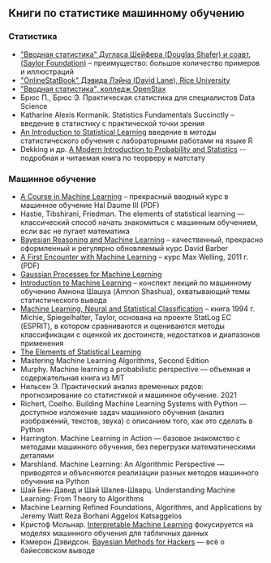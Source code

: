## Книги по статистике машинному обучению
### Статистика
- ["Вводная статистика" Дугласа Шейфера (Douglas Shafer) и соавт. (Saylor
Foundation)](https://open.umn.edu/opentextbooks/textbooks/introductory-statistics) – преимущество: большое количество примеров и иллюстраций
- ["OnlineStatBook" Дэвида Лэйна (David Lane), Rice University](http://onlinestatbook.com/)
- ["Вводная статистика", колледж OpenStax](https://openstax.org/details/introductory-statistics)
- Брюс П., Брюс Э. Практическая статистика для специалистов Data Science 
- Katharine Alexis Kormanik. Statistics Fundamentals Succinctly – введение в статистику с практической точки зрения
- [An Introduction to Statistical Learning](http://faculty.marshall.usc.edu/gareth-james/ISL/) введение в методы статистического обучения с лабораторными работами на языке R
- Dekking и др. [A Modern Introduction to
Probability and Statistics](https://cis.temple.edu/~latecki/Courses/CIS2033-Spring13/Modern_intro_probability_statistics_Dekking05.pdf) -- подробная и читаемая книга по теорверу и матстату 

### Машинное обучение
- [A Course in Machine Learning](http://ciml.info/dl/v0_9/ciml-v0_9-all.pdf) – прекрасный вводный курс в машинное обучение Hal Daume III (PDF)
- Hastie, Tibshirani, Friedman. The elements of statistical learning — классический способ начать знакомиться с машинным обучением, если вас не пугает математика
- [Bayesian Reasoning and Machine Learning](http://web4.cs.ucl.ac.uk/staff/D.Barber/pmwiki/pmwiki.php?n=Brml.HomePage) – качественный, прекрасно оформленный и регулярно обновляемый курс David Barber
- [A First Encounter with Machine Learning](https://www.ics.uci.edu/~welling/teaching/ICS273Afall11/IntroMLBook.pdf) – курс Max Welling, 2011 г. (PDF)
- [Gaussian Processes for Machine Learning](http://www.gaussianprocess.org/gpml/)
- [Introduction to Machine Learning](https://arxiv.org/abs/0904.3664v1) – конспект лекций по машинному обучению Амнона Шашуа (Amnon Shashua), охватывающий темы статистического вывода
- [Machine Learning, Neural and Statistical Classification](http://www1.maths.leeds.ac.uk/~charles/statlog/) – книга 1994 г. Michie, Spiegelhalter, Taylor, основана на проекте StatLog ЕС (ESPRIT), в котором сравниваются и оцениваются методы классификации с оценкой их достоинств, недостатков и диапазонов применения
- [The Elements of Statistical Learning](https://web.archive.org/web/20131027220938/http://www-stat.stanford.edu/~tibs/ElemStatLearn//)
- Mastering Machine Learning Algorithms, Second Edition
- Murphy. Machine learning a probabilistic perspective — объемная и содержательная книга из MIT
- Нильсен Э. Практический анализ временных рядов: прогнозирование со статистикой и машинное обучение. 2021 
- Richert, Coelho. Building Machine Learning Systems with Python — доступное изложение задач машинного обучения (анализ изображений, текстов, звука) с описанием того, как это сделать в Python
- Harrington. Machine Learning in Action — базовое знакомство с методами машинного обучения, без перегрузки математическими деталями
- Marshland. Machine Learning: An Algorithmic Perspective — приводятся и объясняются реализации разных методов машинного обучения на Python
- Шай Бен-Давид и Шай Шалев-Шварц. Understanding Machine Learning: From Theory to Algorithms
- Machine Learning Refined Foundations, Algorithms, and Applications by Jeremy Watt Reza Borhani Aggelos Katsaggelos
- Кристоф Мольнар. [Interpretable Machine Learning](https://christophm.github.io/interpretable-ml-book/) фокусируется на моделях машинного обучения для табличных данных
- Кэмерон Дэвидсон. [Bayesian Methods for Hackers](https://github.com/CamDavidsonPilon/Probabilistic-Programming-and-Bayesian-Methods-for-Hackers) — всё о байесовском выводе

